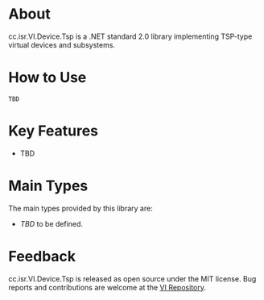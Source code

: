 # About

cc.isr.VI.Device.Tsp is a .NET standard 2.0 library implementing TSP-type virtual devices and subsystems.

# How to Use

```
TBD
```

# Key Features

* TBD

# Main Types

The main types provided by this library are:

* _TBD_ to be defined.

# Feedback

cc.isr.VI.Device.Tsp is released as open source under the MIT license.
Bug reports and contributions are welcome at the [VI Repository].

[VI Repository]: https://www.github.com/atecoder/ds.vi.ivi

